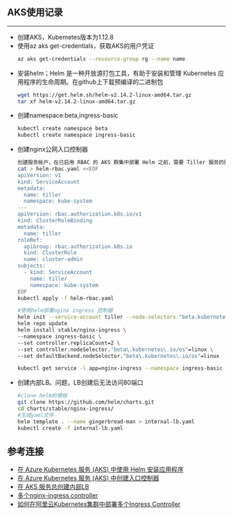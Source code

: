 ## AKS使用记录
---
- 创建AKS，Kubemetes版本为1.12.8
- 使用az aks get-credentials，获取AKS的用户凭证
  ```bash
  az aks get-credentials --resource-group rg --name name
  ```
- 安装helm；Helm 是一种开放源打包工具，有助于安装和管理 Kubernetes 应用程序的生命周期。在github上下载预编译的二进制包
  ```bash
  wget https://get.helm.sh/helm-v2.14.2-linux-amd64.tar.gz
  tar xf helm-v2.14.2-linux-amd64.tar.gz
  ```
- 创建namespace:beta,ingress-basic
  ```bash
  kubectl create namespace beta
  kubectl create namespace ingress-basic
  ```
- 创建nginx公网入口控制器
  ```bash
  创建服务帐户，在已启用 RBAC 的 AKS 群集中部署 Helm 之前，需要 Tiller 服务的服务帐户  和角色绑定。
  cat > helm-rbac.yaml <<EOF
  apiVersion: v1
  kind: ServiceAccount
  metadata:
    name: tiller
    namespace: kube-system
  ---
  apiVersion: rbac.authorization.k8s.io/v1
  kind: ClusterRoleBinding
  metadata:
    name: tiller
  roleRef:
    apiGroup: rbac.authorization.k8s.io
    kind: ClusterRole
    name: cluster-admin
  subjects:
    - kind: ServiceAccount
      name: tiller
      namespace: kube-system
  EOF
  kubectl apply -f helm-rbac.yaml
  
  #使用helm部署nginx ingress 控制器
  helm init --service-account tiller --node-selectors "beta.kubernetes.io/  os"="linux"
  helm repo update
  helm install stable/nginx-ingress \
  --namespace ingress-basic \
  --set controller.replicaCount=2 \
  --set controller.nodeSelector."beta\.kubernetes\.io/os"=linux \
  --set defaultBackend.nodeSelector."beta\.kubernetes\.io/os"=linux
  
  kubectl get service -l app=nginx-ingress --namespace ingress-basic
  ```
- 创建内部LB。问题，LB创建后无法访问80端口
  ```bash
  #clone helm的模板
  git clone https://github.com/helm/charts.git
  cd charts/stable/nginx-ingress/
  #生成yaml文件
  helm template . --name gingerbread-man > internal-lb.yaml
  kubectl create -f internal-lb.yaml
  ```

## 参考连接
 - [在 Azure Kubernetes 服务 (AKS) 中使用 Helm 安装应用程序](https://docs.microsoft.com/zh-cn/azure/aks/kubernetes-helm)
 - [在 Azure Kubernetes 服务 (AKS) 中创建入口控制器](https://docs.microsoft.com/zh-cn/azure/aks/ingress-basic)
 - [在 AKS 服务总创建内部LB](https://docs.microsoft.com/zh-cn/azure/aks/internal-lb)
 - [多个nginx-ingress controller](https://kubernetes.github.io/ingress-nginx/user-guide/multiple-ingress/)
 - [如何在阿里云Kubernetes集群中部署多个Ingress Controller](https://yq.aliyun.com/articles/645856)